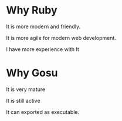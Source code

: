# Why Ruby

It is more modern and friendly.

It is more agile for modern web development.

I have more experience with It

# Why Gosu

It is very mature

It is still active

It can exported as executable.
